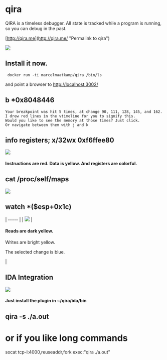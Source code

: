 # qira
QIRA is a timeless debugger. All state is tracked while a program is running, so you can debug in the past.

[http://qira.me](http://qira.me/ "Permalink to qira")
  
![][1]

## 
## Install it now.
```
 docker run -ti marcelmaatkamp/qira /bin/ls
```
and point a browser to [http://localhost:3002/](http://localhost:3002/ "qira")
## b *0x8048446

    Your breakpoint was hit 5 times, at change 90, 111, 128, 145, and 162.
    I drew red lines in the vtimeline for you to signify this.
    Would you like to see the memory at those times? Just click.
    Or navigate between them with j and k

## info registers; x/32wx 0xf6ffee80

![][2]

#### Instructions are red. Data is yellow. And registers are colorful.

## cat /proc/self/maps

![][3]

## watch *($esp+0x1c)

| ----- |
|  ![][4] |

####  Reads are dark yellow.

Writes are bright yellow.

The selected change is blue.

 |

## IDA Integration

![][5]

#### Just install the plugin in ~/qira/ida/bin

## qira -s ./a.out

# or if you like long commands  
socat tcp-l:4000,reuseaddr,fork exec:"qira ./a.out"

[1]: http://qira.me/img/first_splash.png
[2]: http://qira.me/img/hexdump.png
[3]: http://qira.me/img/haddrbar.png
[4]: http://qira.me/img/watch.png
[5]: http://qira.me/img/ida.png

